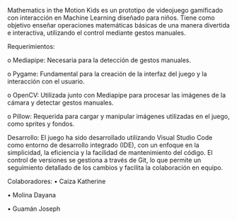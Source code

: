 Mathematics in the Motion Kids es un prototipo de videojuego gamificado con interacción en Machine Learning diseñado para niños. Tiene como objetivo enseñar operaciones matemáticas básicas de una manera divertida e interactiva, utilizando el control mediante gestos manuales.
	
 Requerimientos:
 
o	Mediapipe: Necesaria para la detección de gestos manuales.

o	Pygame: Fundamental para la creación de la interfaz del juego y la interacción con el usuario.

o	OpenCV: Utilizada junto con Mediapipe para procesar las imágenes de la cámara y detectar gestos manuales.

o	Pillow: Requerida para cargar y manipular imágenes utilizadas en el juego, como sprites y fondos.
	
 Desarrollo:
El juego ha sido desarrollado utilizando Visual Studio Code como entorno de desarrollo integrado (IDE), con un enfoque en la simplicidad, la eficiencia y la facilidad de mantenimiento del código. El control de versiones se gestiona a través de Git, lo que permite un seguimiento detallado de los cambios y facilita la colaboración en equipo.

 
 Colaboradores:
•	Caiza Katherine 

•	Molina Dayana

•	Guamán Joseph
